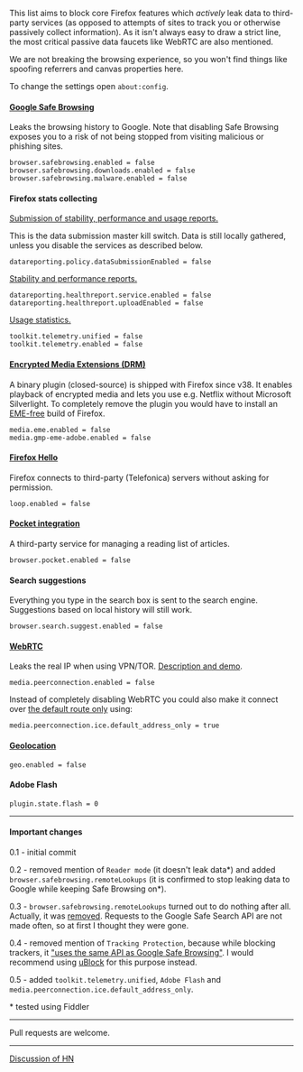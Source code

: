 This list aims to block core Firefox features which *actively* leak data to third-party services (as opposed to attempts of sites to track you or otherwise passively collect information). As it isn't always easy to draw a strict line, the most critical passive data faucets like WebRTC are also mentioned.

We are not breaking the browsing experience, so you won't find things like spoofing referrers and canvas properties here.

To change the settings open ```about:config```.

#### [Google Safe Browsing](https://support.mozilla.org/en-US/kb/how-does-phishing-and-malware-protection-work)

Leaks the browsing history to Google. Note that disabling Safe Browsing exposes you to a risk of not being stopped from visiting malicious or phishing sites.
```
browser.safebrowsing.enabled = false
browser.safebrowsing.downloads.enabled = false
browser.safebrowsing.malware.enabled = false
```

#### Firefox stats collecting

[Submission of stability, performance and usage reports.](https://firefox-source-docs.mozilla.org/toolkit/components/telemetry/telemetry/internals/preferences.html#data-choices-notification)

This is the data submission master kill switch. Data is still locally gathered, unless you disable the services as described below.
```
datareporting.policy.dataSubmissionEnabled = false
```

[Stability and performance reports.](https://www.mozilla.org/en-US/privacy/firefox/#health-report)
```
datareporting.healthreport.service.enabled = false
datareporting.healthreport.uploadEnabled = false
```

[Usage statistics.](https://www.mozilla.org/en-US/privacy/firefox/#telemetry)
```
toolkit.telemetry.unified = false
toolkit.telemetry.enabled = false
```

#### [Encrypted Media Extensions (DRM)](https://wiki.mozilla.org/Media/EME)

A binary plugin (closed-source) is shipped with Firefox since v38. It enables playback of encrypted media and lets you use e.g. Netflix without Microsoft Silverlight. To completely remove the plugin you would have to install an [EME-free](http://download.cdn.mozilla.net/pub/firefox/releases/latest/win32-EME-free/) build of Firefox.
```
media.eme.enabled = false
media.gmp-eme-adobe.enabled = false
```

#### [Firefox Hello](https://support.mozilla.org/en-US/kb/firefox-hello-video-and-voice-conversations-online)

Firefox connects to third-party (Telefonica) servers without asking for permission.
```
loop.enabled = false
```

#### [Pocket integration](https://support.mozilla.org/en-US/kb/save-web-pages-later-pocket-firefox)

A third-party service for managing a reading list of articles.
```
browser.pocket.enabled = false
```

#### Search suggestions

Everything you type in the search box is sent to the search engine. Suggestions based on local history will still work.
```
browser.search.suggest.enabled = false
```

#### [WebRTC](https://wiki.mozilla.org/Media/WebRTC)

Leaks the real IP when using VPN/TOR. [Description and demo](https://github.com/diafygi/webrtc-ips).
```
media.peerconnection.enabled = false
```

Instead of completely disabling WebRTC you could also make it connect over [the default route only](https://wiki.mozilla.org/Media/WebRTC/Privacy) using:
```
media.peerconnection.ice.default_address_only = true
```

#### [Geolocation](https://www.mozilla.org/en-US/firefox/geolocation/)
```
geo.enabled = false
```

#### Adobe Flash
```
plugin.state.flash = 0
```

---

#### Important changes
0.1 - initial commit

0.2 - removed mention of ```Reader mode``` (it doesn't leak data\*) and added ```browser.safebrowsing.remoteLookups``` (it is confirmed to stop leaking data to Google while keeping Safe Browsing on\*).

0.3 - ```browser.safebrowsing.remoteLookups``` turned out to do nothing after all. Actually, it was [removed](https://bugzilla.mozilla.org/show_bug.cgi?id=388652). Requests to the Google Safe Search API are not made often, so at first I thought they were gone.

0.4 - removed mention of ```Tracking Protection```, because while blocking trackers, it ["uses the same API as Google Safe Browsing"](https://github.com/amq/firefox-debloat/pull/2#issuecomment-115728580). I would recommend using [uBlock](https://github.com/chrisaljoudi/uBlock) for this purpose instead.

0.5 - added ```toolkit.telemetry.unified```, ```Adobe Flash``` and ```media.peerconnection.ice.default_address_only```.

\* tested using Fiddler


---

Pull requests are welcome.

---

[Discussion of HN](https://news.ycombinator.com/item?id=9779440)
